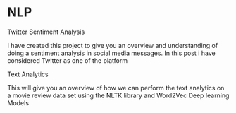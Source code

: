 # NLP

Twitter Sentiment Analysis

I have created this project to give you an overview and understanding of doing a sentiment analysis in social media messages.
In this post i have considered Twitter as one of the platform

Text Analytics

This will give you an overview of how we can perform the text analytics on a movie review data set using the NLTK library and Word2Vec Deep learning Models

